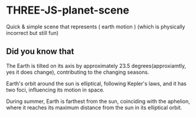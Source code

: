 # THREE-JS-planet-scene

Quick & simple scene that represents ( earth motion ) (which is physically incorrect but still fun)

## Did you know that 
The Earth is tilted on its axis by approximately 23.5 degrees(approxiamtly, yes it does change), contributing to the changing seasons.

Earth's orbit around the sun is elliptical, following Kepler's laws, and it has two foci, influencing its motion in space.

During summer, Earth is farthest from the sun, coinciding with the aphelion, where it reaches its maximum distance from the sun in its elliptical orbit.
